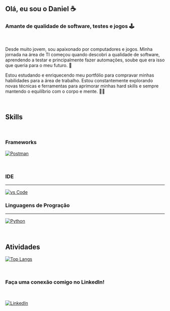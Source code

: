 
## Olá, eu sou o Daniel ☕
### Amante de qualidade de software, testes e jogos 🕹️
<br>

Desde muito jovem, sou apaixonado por computadores e jogos. Minha jornada na área de TI começou quando descobri a qualidade de software, aprendendo a testar e principalmente fazer automações, soube que era isso que queria para o meu futuro. 🌠

Estou estudando e enriquecendo meu portfólio para compravar minhas habilidades para a área de trabalho. Estou constantemente explorando novas técnicas e ferramentas para aprimorar minhas hard skills e sempre mantendo o equilíbrio com o corpo e mente. 💪🧠

<br>

## **Skills**

<br>

### Frameworks

[![Postman](https://img.shields.io/badge/Postman-FF6C37?style=for-the-badge&logo=Postman&logoColor=white)](https://www.postman.com/)


<br>

### IDE
---

[![vs Code](https://img.shields.io/badge/Visual_Studio_Code-0078D4?style=for-the-badge&logo=visual%20studio%20code&logoColor=white)]()

### Linguagens de Progração
---

[![Python](https://img.shields.io/badge/Python-FFD43B?style=for-the-badge&logo=python&logoColor=blue)](https://www.python.org/)


<br> 

## Atividades

[![Top Langs](https://github-readme-stats.vercel.app/api/top-langs/?username=danpazrosa&layout=compact)](https://github.com/anuraghazra/github-readme-stats)



<br> 

### Faça uma conexão comigo no LinkedIn! 

<br> 

[![LinkedIn](https://img.shields.io/badge/LinkedIn-0077B5?style=for-the-badge&logo=linkedin&logoColor=white)](https://www.linkedin.com/in/daniel-paz-ba0a1a270/)


<br>
